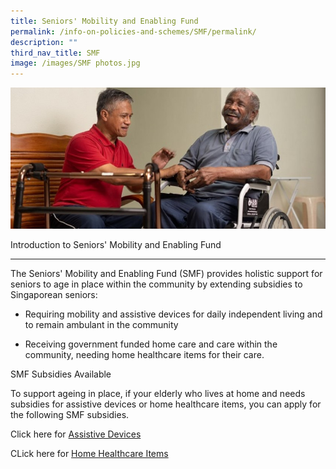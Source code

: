 ```yaml
---
title: Seniors' Mobility and Enabling Fund
permalink: /info-on-policies-and-schemes/SMF/permalink/
description: ""
third_nav_title: SMF
image: /images/SMF photos.jpg
---
```

![](/images/SMF%20photos.jpg)

Introduction to Seniors' Mobility and Enabling Fund  

------------------------------------------------------

The Seniors' Mobility and Enabling Fund (SMF) provides holistic support for seniors to age in place within the community by extending subsidies to Singaporean seniors:

*   Requiring mobility and assistive devices for daily independent living and to remain ambulant in the community  
    
* Receiving government funded home care and care within the community, needing home healthcare items for their care.



SMF Subsidies Available

To support ageing in place, if your elderly who lives at home and needs subsidies for assistive devices or home healthcare items, you can apply for the following SMF subsidies.

Click here for [Assistive Devices](https://www.aic.sg/financial-assistance/smf-assistive-devices)

CLick here for [Home Healthcare Items](https://www.aic.sg/financial-assistance/smf-home-healthcare-items)
